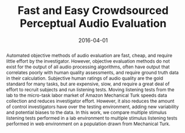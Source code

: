---
layout: default-publication
title: "Fast and Easy Crowdsourced Perceptual Audio Evaluation"
collection: publications
permalink: /publications/2016-04-01-cartwright2016fast
abstract: "Automated objective methods of audio evaluation are fast, cheap, and require little effort by the investigator. However, objective evaluation methods do not exist for the output of all audio processing algorithms, often have output that correlates poorly with human quality assessments, and require ground truth data in their calculation. Subjective human ratings of audio quality are the gold standard for many tasks, but are expensive, slow, and require a great deal of effort to recruit subjects and run listening tests. Moving listening tests from the lab to the micro-task labor market of Amazon Mechanical Turk speeds data collection and reduces investigator effort. However, it also reduces the amount of control investigators have over the testing environment, adding new variability and potential biases to the data. In this work, we compare multiple stimulus listening tests performed in a lab environment to multiple stimulus listening tests performed in web environment on a population drawn from Mechanical Turk."
date: 2016-04-01
venue: 'International Conference on Acoustics, Speech and Signal Processing (ICASSP)'
paperurl: '/files/cartwright2016fast.pdf'
image: '/assets/images/caqe_lab_and_web.png'
imagealign: left
imagewidth: 33.0
poster: '/files/cartwright2016fast_poster.pdf'
code: 'https://github.com/interactiveaudiolab/CAQE'
codename: 'CAQE'
categories: 
  - Crowdsourced Audio Annotation and Quality Evaluation
citation: 'Cartwright, M., Pardo, B., Mysore, G., Hoffman, M. Fast and Easy Crowdsourced Perceptual Audio Evaluation. In Proceedings of the International Conference on Acoustics, Speech and Signal Processing (ICASSP), 2016.'
author_profile: true
---